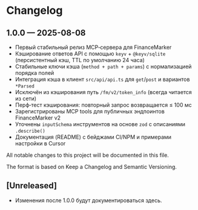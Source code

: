 # Changelog

## 1.0.0 — 2025-08-08

- Первый стабильный релиз MCP‑сервера для FinanceMarker
- Кэширование ответов API с помощью `keyv` + `@keyv/sqlite` (персистентный кэш, TTL по умолчанию 24 часа)
- Стабильные ключи кэша (`method + path + params`) с нормализацией порядка полей
- Интеграция кэша в клиент `src/api/api.ts` для `get`/`post` и вариантов `*Parsed`
- Исключён из кэширования путь `/fm/v2/token_info` (всегда читается из сети)
- Перф‑тест кэширования: повторный запрос возвращается ≤ 100 мс
- Зарегистрированы MCP tools для публичных эндпоинтов FinanceMarker v2
- Уточнены `inputSchema` инструментов на основе `zod` с описаниями `.describe()`
- Документация (README) с бейджами CI/NPM и примерами настройки в Cursor

All notable changes to this project will be documented in this file.

The format is based on Keep a Changelog and Semantic Versioning.

## [Unreleased]
- Изменения после 1.0.0 будут документироваться здесь.
